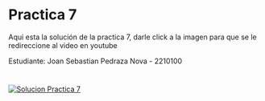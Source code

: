 # Practica 7 

Aqui esta la solución de la practica 7, darle click a la imagen para que se le redireccione al video en youtube

Estudiante: Joan Sebastian Pedraza Nova - 2210100
#

[![Solucion Practica 7](https://github.com/Mirr1s/tech.github.io/assets/113645885/149d368d-9737-4db9-8522-76da55165880)](https://www.youtube.com/watch?v=TemnnQk_YzE)
